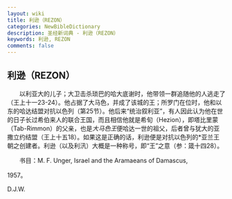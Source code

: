 ```yaml
---
layout: wiki
title: 利逊（REZON）
categories: NewBibleDictionary
description: 圣经新词典 - 利逊（REZON）
keywords: 利逊, REZON
comments: false
---
```


## 利逊（REZON）

　　以利亚大的儿子；大卫击杀琐巴的哈大底谢时，他带领一群追随他的人逃走了（王上十一23-24）。他占据了大马色，并成了该城的王；所罗门在位时，他和以东的哈达结盟对抗以色列（第25节）。他后来“统治叙利亚”，有人因此认为他在世的日子长过希伯来人的联合王国，而且相信他就是希旬（Hezion），即塔比里蒙（Tab-Rimmon）的父亲，也是*大马色王*便哈达一世的祖父，后者曾与犹大的亚撒立约结盟（王上十五18）。如果这是正确的话，利逊便是对抗以色列的*亚兰王朝之创建者。利逊（以及利汛）大概是一种称号，即“王”之意（参：箴十四28）。

　　书目：M. F. Unger, Israel and the Aramaeans of Damascus,

1957。

D.J.W.








